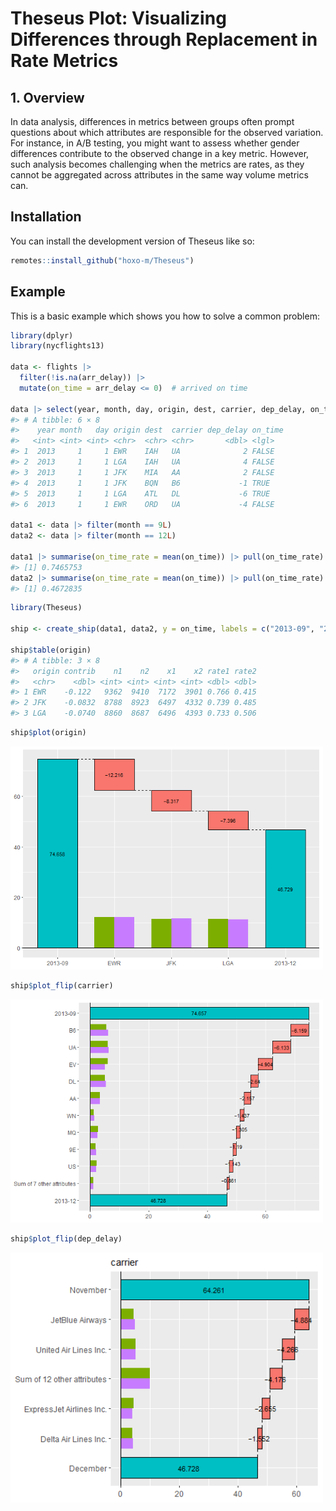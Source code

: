 
<!-- README.md is generated from README.Rmd. Please edit that file -->

# Theseus Plot: Visualizing Differences through Replacement in Rate Metrics

<!-- badges: start -->

<!-- badges: end -->

## 1. Overview

In data analysis, differences in metrics between groups often prompt
questions about which attributes are responsible for the observed
variation. For instance, in A/B testing, you might want to assess
whether gender differences contribute to the observed change in a key
metric. However, such analysis becomes challenging when the metrics are
rates, as they cannot be aggregated across attributes in the same way
volume metrics can.

## Installation

You can install the development version of Theseus like so:

``` r
remotes::install_github("hoxo-m/Theseus")
```

## Example

This is a basic example which shows you how to solve a common problem:

``` r
library(dplyr)
library(nycflights13)

data <- flights |> 
  filter(!is.na(arr_delay)) |>
  mutate(on_time = arr_delay <= 0)  # arrived on time

data |> select(year, month, day, origin, dest, carrier, dep_delay, on_time) |> head()
#> # A tibble: 6 × 8
#>    year month   day origin dest  carrier dep_delay on_time
#>   <int> <int> <int> <chr>  <chr> <chr>       <dbl> <lgl>  
#> 1  2013     1     1 EWR    IAH   UA              2 FALSE  
#> 2  2013     1     1 LGA    IAH   UA              4 FALSE  
#> 3  2013     1     1 JFK    MIA   AA              2 FALSE  
#> 4  2013     1     1 JFK    BQN   B6             -1 TRUE   
#> 5  2013     1     1 LGA    ATL   DL             -6 TRUE   
#> 6  2013     1     1 EWR    ORD   UA             -4 FALSE

data1 <- data |> filter(month == 9L)
data2 <- data |> filter(month == 12L)

data1 |> summarise(on_time_rate = mean(on_time)) |> pull(on_time_rate)
#> [1] 0.7465753
data2 |> summarise(on_time_rate = mean(on_time)) |> pull(on_time_rate)
#> [1] 0.4672835
```

``` r
library(Theseus)

ship <- create_ship(data1, data2, y = on_time, labels = c("2013-09", "2013-12"))

ship$table(origin)
#> # A tibble: 3 × 8
#>   origin contrib    n1    n2    x1    x2 rate1 rate2
#>   <chr>    <dbl> <int> <int> <int> <int> <dbl> <dbl>
#> 1 EWR    -0.122   9362  9410  7172  3901 0.766 0.415
#> 2 JFK    -0.0832  8788  8923  6497  4332 0.739 0.485
#> 3 LGA    -0.0740  8860  8687  6496  4393 0.733 0.506
```

``` r
ship$plot(origin)
```

<img src="man/figures/README-unnamed-chunk-3-1.png" width="500" />

``` r
ship$plot_flip(carrier)
```

<img src="man/figures/README-unnamed-chunk-4-1.png" width="500" />

``` r
ship$plot_flip(dep_delay)
```

<img src="man/figures/README-unnamed-chunk-5-1.png" width="500" />
